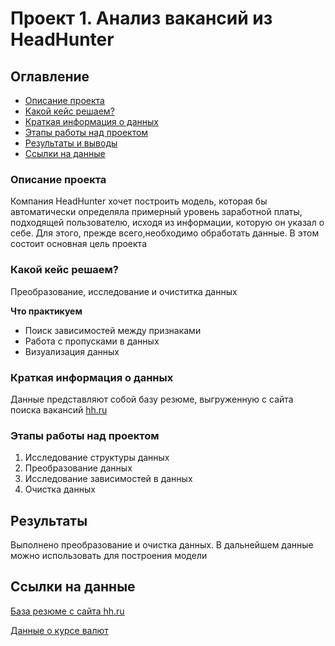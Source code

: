 # Проект 1. Анализ вакансий из HeadHunter

## Оглавление
* [Описание проекта](https://github.com/VKIlya/SF/tree/main/Project-1.%20%D0%90%D0%BD%D0%B0%D0%BB%D0%B8%D0%B7%20%D0%B2%D0%B0%D0%BA%D0%B0%D0%BD%D1%81%D0%B8%D0%B9%20%D0%B8%D0%B7%20HeadHunter/README.md#Описание-проекта)
* [Какой кейс решаем?](https://github.com/VKIlya/SF/tree/main/Project-1.%20%D0%90%D0%BD%D0%B0%D0%BB%D0%B8%D0%B7%20%D0%B2%D0%B0%D0%BA%D0%B0%D0%BD%D1%81%D0%B8%D0%B9%20%D0%B8%D0%B7%20HeadHunter/README.md#Какой-кейс-решаем)
* [Краткая информация о данных](https://github.com/VKIlya/SF/tree/main/Project-1.%20%D0%90%D0%BD%D0%B0%D0%BB%D0%B8%D0%B7%20%D0%B2%D0%B0%D0%BA%D0%B0%D0%BD%D1%81%D0%B8%D0%B9%20%D0%B8%D0%B7%20HeadHunter/README.md#Краткая-информация-о-данных)
* [Этапы работы над проектом](https://github.com/VKIlya/SF/tree/main/Project-1.%20%D0%90%D0%BD%D0%B0%D0%BB%D0%B8%D0%B7%20%D0%B2%D0%B0%D0%BA%D0%B0%D0%BD%D1%81%D0%B8%D0%B9%20%D0%B8%D0%B7%20HeadHunter/README.md#Этапы-работы-над-проектом)
* [Результаты и выводы](https://github.com/VKIlya/SF/tree/main/Project-1.%20%D0%90%D0%BD%D0%B0%D0%BB%D0%B8%D0%B7%20%D0%B2%D0%B0%D0%BA%D0%B0%D0%BD%D1%81%D0%B8%D0%B9%20%D0%B8%D0%B7%20HeadHunter/README.md#Результаты)
* [Ссылки на данные](https://github.com/VKIlya/SF/tree/main/Project-1.%20%D0%90%D0%BD%D0%B0%D0%BB%D0%B8%D0%B7%20%D0%B2%D0%B0%D0%BA%D0%B0%D0%BD%D1%81%D0%B8%D0%B9%20%D0%B8%D0%B7%20HeadHunter/README.md#Ссылки)

### **Описание проекта**
Компания HeadHunter хочет построить модель, которая бы автоматически определяла примерный уровень заработной платы, подходящей пользователю, исходя из информации, которую он указал о себе. Для этого, прежде всего,необходимо обработать данные. В этом состоит основная цель проекта

### **Какой кейс решаем?**
Преобразование, исследование и очиститка данных

**Что практикуем**

* Поиск зависимостей между признаками
* Работа с пропусками в данных
* Визуализация данных

### **Краткая информация о данных**
Данные представляют собой базу резюме, выгруженную с сайта поиска вакансий [hh.ru](https://hh.ru/)

### **Этапы работы над проектом**
1. Исследование структуры данных
2. Преобразование данных
3. Исследование зависимостей в данных
4. Очистка данных

## Результаты
Выполнено преобразование и очистка данных. В дальнейшем данные можно использовать для построения модели

## Ссылки на данные
[База резюме с сайта hh.ru](https://drive.google.com/file/d/1NgcttH4pIq42v4lNeJ2QqqiN0TNeJOTz/view?usp=sharing)

[Данные о курсе валют](https://drive.google.com/file/d/1b6ss0GO3x2YnurlAOkm1jiYaQKlKtkFn/view?usp=sharing)